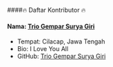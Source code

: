 ####🔥 Daftar Kontributor 🔥

#### Nama: [Trio Gempar Surya Giri](https://github.com/triogempar)
- Tempat: Cilacap, Jawa Tengah
- Bio: I Love You All
- GitHub: [Trio Gempar Surya Giri](https://github.com/triogempar)
